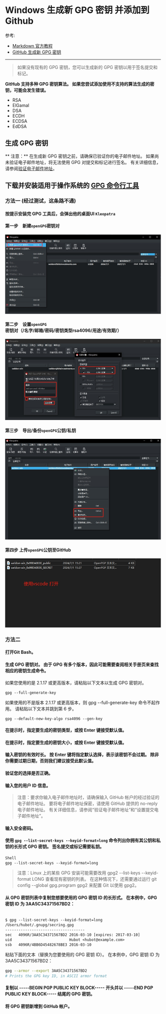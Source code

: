 # Windows 生成新 GPG 密钥 并添加到 Github

参考:

- [Markdown 官方教程](https://markdown.com.cn/basic-syntax/images.html)
- [GitHub 生成新 GPG 密钥](https://docs.github.com/zh/authentication/managing-commit-signature-verification/generating-a-new-gpg-key?platform=windows)

---------------

>如果没有现有的 GPG 密钥，您可以生成新的 GPG 密钥以用于签名提交和标记。

**GitHub 支持多种 GPG 密钥算法。 如果您尝试添加使用不支持的算法生成的密钥，可能会发生错误。**

- RSA
- ElGamal
- DSA
- ECDH
- ECDSA
- EdDSA

## 生成 GPG 密钥
** 注意：**
在生成新 GPG 密钥之前，请确保已验证你的电子邮件地址。 如果尚未验证电子邮件地址，将无法使用 GPG 对提交和标记进行签名。
有关详细信息，请参阅[验证电子邮件地址](https://docs.github.com/zh/account-and-profile/setting-up-and-managing-your-personal-account-on-github/managing-email-preferences/verifying-your-email-address)。

## 下载并安装适用于操作系统的 [GPG 命令行工具](https://www.gnupg.org/download/) 

### 方法一 (经过测试，这条路不通)

#### 按提示安装完 GPG 工具后，会弹出他的桌面UI `Kleopatra`

#### 第一步　新建`openGPG`密钥对

![新建openGPG密钥对](./image/1_create.png)

#### 第二步　设置`openGPG`密钥对（/名字/邮箱/密码/密钥类型rsa4096/用途/有效期/）
![设置openGPG密钥对](./image/2_config.png)

#### 第三步　导出/备份`openGPG`公钥/私钥
![导出openGPG密钥对](./image/3_export.png)

#### 第四步 上传`openGPG`公钥至GitHub
![上传openGPG密钥对](./image/4_upload.png)



### 方法二

#### 打开Git Bash。

#### 生成 GPG 密钥对。 由于 GPG 有多个版本，因此可能需要查阅相关手册页来查找相应的密钥生成命令。

如果您使用的是 2.1.17 或更高版本，请粘贴以下文本以生成 GPG 密钥对。

```Shell
gpg --full-generate-key
```

如果使用的不是版本 2.1.17 或更高版本，则 gpg --full-generate-key 命令不起作用。 请粘贴以下文本并跳到第 6 步。

```Shell
gpg --default-new-key-algo rsa4096 --gen-key
```

#### 在提示时，指定要生成的密钥类型，或按 Enter 键接受默认值。

#### 在提示时，指定要生成的密钥大小，或按 Enter 键接受默认值。

#### 输入密钥的有效时长。 按 Enter 键将指定默认选择，表示该密钥不会过期。 除非你需要过期日期，否则我们建议接受此默认值。

#### 验证您的选择是否正确。

#### 输入您的用户 ID 信息。

> 注意：要求你输入电子邮件地址时，请确保输入 GitHub 帐户的经过验证的电子邮件地址。 要将电子邮件地址保密，请使用 GitHub 提供的 no-reply 电子邮件地址。 有关详细信息，请参阅“验证电子邮件地址”和“设置提交电子邮件地址”。

#### 输入安全密码。

#### 使用 `gpg --list-secret-keys --keyid-format=long` 命令列出你拥有其公钥和私钥的长形式 GPG 密钥。 签名提交或标记需要私钥。

```
Shell
gpg --list-secret-keys --keyid-format=long
```

>注意：Linux 上的某些 GPG 安装可能需要改用 gpg2 --list-keys --keyid-format LONG 查看现有密钥的列表。 在这种情况下，还需要通过运行 git config --global gpg.program gpg2 来配置 Git 以使用 gpg2。

#### 从 GPG 密钥列表中复制您想要使用的 GPG 密钥 ID 的长形式。 在本例中，GPG 密钥 ID 为 3AA5C34371567BD2：

```Shell

$ gpg --list-secret-keys --keyid-format=long
/Users/hubot/.gnupg/secring.gpg
------------------------------------
sec   4096R/3AA5C34371567BD2 2016-03-10 [expires: 2017-03-10]
uid                          Hubot <hubot@example.com>
ssb   4096R/4BB6D45482678BE3 2016-03-10
```

粘贴下面的文本（替换为您要使用的 GPG 密钥 ID）。 在本例中，GPG 密钥 ID 为 3AA5C34371567BD2：

```bash
gpg --armor --export 3AA5C34371567BD2
# Prints the GPG key ID, in ASCII armor format
```

#### 复制以 -----BEGIN PGP PUBLIC KEY BLOCK----- 开头并以 -----END PGP PUBLIC KEY BLOCK----- 结尾的 GPG 密钥。

#### 将 GPG 密钥新增到 GitHub 帐户。